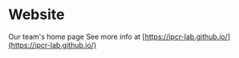 # Website
Our team's home page
See more info at [https://ipcr-lab.github.io/](https://ipcr-lab.github.io/)

